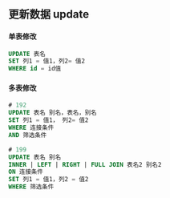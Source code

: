 ## 更新数据 update
#### 单表修改
```sql
UPDATE 表名
SET 列1 = 值1，列2= 值2
WHERE id = id值
```
#### 多表修改
```sql
# 192
UPDATE 表名 别名，表名，别名
SET 列1 = 值1， 列2= 值2
WHERE 连接条件
AND 筛选条件

# 199 
UPDATE 表名 别名
INNER | LEFT | RIGHT | FULL JOIN 表名2 别名2
ON 连接条件
SET 列1 = 值1，列2 = 值2
WHERE 筛选条件
```